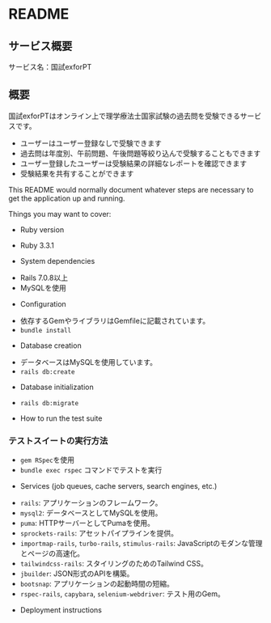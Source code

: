 # README
## サービス概要
サービス名：国試exforPT
## 概要
国試exforPTはオンライン上で理学療法士国家試験の過去問を受験できるサービスです。
- ユーザーはユーザー登録なしで受験できます
- 過去問は年度別、午前問題、午後問題等絞り込んで受験することもできます
- ユーザー登録したユーザーは受験結果の詳細なレポートを確認できます
- 受験結果を共有することができます

This README would normally document whatever steps are necessary to get the
application up and running.

Things you may want to cover:

* Ruby version
- Ruby 3.3.1

* System dependencies
- Rails 7.0.8以上
- MySQLを使用

* Configuration
- 依存するGemやライブラリはGemfileに記載されています。
- `bundle install` 

* Database creation
- データベースはMySQLを使用しています。
- `rails db:create` 

* Database initialization
- `rails db:migrate`

* How to run the test suite
### テストスイートの実行方法
- `gem RSpec`を使用
- `bundle exec rspec` コマンドでテストを実行

* Services (job queues, cache servers, search engines, etc.)
- `rails`: アプリケーションのフレームワーク。
- `mysql2`: データベースとしてMySQLを使用。
- `puma`: HTTPサーバーとしてPumaを使用。
- `sprockets-rails`: アセットパイプラインを提供。
- `importmap-rails`, `turbo-rails`, `stimulus-rails`: JavaScriptのモダンな管理とページの高速化。
- `tailwindcss-rails`: スタイリングのためのTailwind CSS。
- `jbuilder`: JSON形式のAPIを構築。
- `bootsnap`: アプリケーションの起動時間の短縮。
- `rspec-rails`, `capybara`, `selenium-webdriver`: テスト用のGem。

* Deployment instructions

